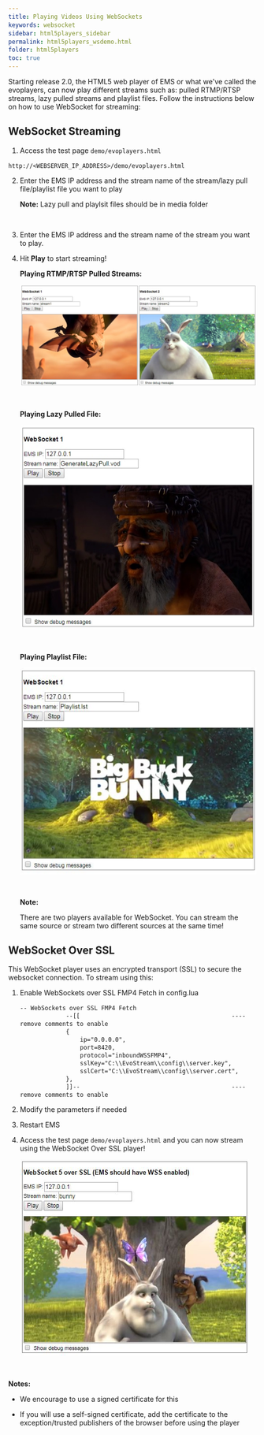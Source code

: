 ```yaml
---
title: Playing Videos Using WebSockets
keywords: websocket
sidebar: html5players_sidebar
permalink: html5players_wsdemo.html
folder: html5players
toc: true
---
```


Starting release 2.0, the HTML5 web player of EMS or what we've called the evoplayers, can now play different streams such as: pulled RTMP/RTSP streams, lazy pulled streams and playlist files. Follow the instructions below on how to use WebSocket for streaming:



## WebSocket Streaming

1.  Access the test page `demo/evoplayers.html`

   ```
   http://<WEBSERVER_IP_ADDRESS>/demo/evoplayers.html
   ```

2. Enter the EMS IP address and the stream name of the stream/lazy pull file/playlist file you want to play

   **Note:** Lazy pull and playlsit files should be in media folder

   ​

3. Enter the EMS IP address and the stream name of the stream you want to play. 

4. Hit **Play** to start streaming!

   **Playing RTMP/RTSP Pulled Streams:**

   ![](images/html5/websocket.JPG)

   ​

   **Playing Lazy Pulled File:**

   ![](images/html5/play_ws_lazypull.jpg)

   ​

    **Playing Playlist File:**

   ![](images/html5/play_ws_playlist.jpg)

   ​

   **Note:**

   There are two players available for WebSocket. You can stream the same source or stream two different sources at the same time!






## WebSocket Over SSL

This WebSocket player uses an encrypted transport (SSL) to secure the websocket connection. To stream using this:

1. Enable WebSockets over SSL FMP4 Fetch in config.lua

   ```
   -- WebSockets over SSL FMP4 Fetch
   				--[[                                           ---- remove comments to enable
   				{
   					ip="0.0.0.0",
   					port=8420,
   					protocol="inboundWSSFMP4",
   					sslKey="C:\\EvoStream\\config\\server.key",
   					sslCert="C:\\EvoStream\\config\\server.cert",
   				},
   				]]--                                           ---- remove comments to enable
   ```

2. Modify the parameters if needed

3. Restart EMS

4. Access the test page `demo/evoplayers.html` and you can now stream using the WebSocket Over SSL player!

   ![](images/html5/play_wsssl.jpg)

   ​

**Notes:**

- We encourage to use a signed certificate for this

- If you will use a self-signed certificate, add the certificate to the exception/trusted publishers of the browser before using the player

  ​

